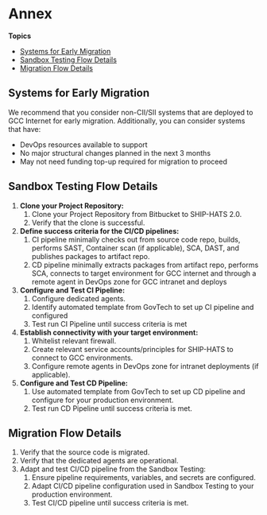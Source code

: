 # Annex


**Topics**
- [Systems for Early Migration](#systems-for-early-migration)
- [Sandbox Testing Flow Details](#sandbox-testing-flow-details)
- [Migration Flow Details](#migration-flow-details)


## Systems for Early Migration  

We recommend that you consider non-CII/SII systems that are deployed to GCC Internet for early migration. Additionally, you can consider systems that have:

- DevOps resources available to support
- No major structural changes planned in the next 3 months
- May not need funding top-up required for migration to proceed


## Sandbox Testing Flow Details

1.	**Clone your Project Repository:** 
    1. Clone your Project Repository from Bitbucket to SHIP-HATS 2.0. 
    1.	Verify that the clone is successful.
1.	**Define success criteria for the CI/CD pipelines:**
    1. CI pipeline minimally checks out from source code repo, builds, performs SAST, Container scan (if applicable), SCA, DAST, and publishes packages to artifact repo.
    1. CD pipeline minimally extracts packages from artifact repo, performs SCA, connects to target environment for GCC internet and through a remote agent in DevOps zone for GCC intranet and deploys
1.	**Configure and Test CI Pipeline:**
    1.	Configure dedicated agents.
    1.	Identify automated template from GovTech to set up CI pipeline and configured
    1.	Test run CI Pipeline until success criteria is met
1.	**Establish connectivity with your target environment:** 
    1. Whitelist relevant firewall.
    1. Create relevant service accounts/principles for SHIP-HATS to connect to GCC environments.
    1. Configure remote agents in DevOps zone for intranet deployments (if applicable).
1.	**Configure and Test CD Pipeline:**
    1. Use automated template from GovTech to set up CD pipeline and configure for your production environment.
    1. Test run CD Pipeline until success criteria is met. 

## Migration Flow Details

1.	Verify that the source code is migrated.
1. Verify that the dedicated agents are operational.
2.	Adapt and test CI/CD pipeline from the Sandbox Testing: 
    1. Ensure pipeline requirements, variables, and secrets are configured.
    1. Adapt CI/CD pipeline configuration used in Sandbox Testing to your production environment.
    1. Test CI/CD pipeline until success criteria is met.
